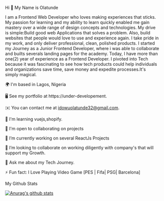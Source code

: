 Hi 👋 My Name is Olatunde

I am a Frontend Web Developer who loves making experiences that sticks. My passion for learning and my ability to learn quickly enabled me gain mastery over a wide range of design concepts and technologies. My drive is simple:Build good web Applications that solves a problem. Also, build websites that people would love to use and experience again. I take pride in my work, and only deliver professional, clean, polished products. I started my Journey as a Junior Frontend Developer, where i was able to collaborate and builts severals landing pages for the academy. Today, I have more than one(2) year of experience as a Frontend Developer. I pivoted into Tech because it was fascinating to see how tech products could help individuals and organizations save time, save money and expedite processes.It's simply magical.

🌍  I'm based in Lagos, Nigeria

🖥️  See my portfolio at https://under-developement.

✉️  You can contact me at idowuolatunde32@gmail.com.

🧠  I'm learning vuejs,shopify.

🤝  I'm open to collaborating on projects

🔭 I’m currently working on several ReactJs Projects

👯 I’m looking to collaborate on working diligently with company's that will support my Growth.

💬 Ask me about my Tech Journey.

⚡ Fun fact: I Love Playing Video Game [PES | Fifa| PSG| Barcelona]


My Github Stats

[![Anurag's github stats](https://github-readme-stats.vercel.app/api?username=olatunde1)](https://github.com/olatunde1/github-readme-stats)


